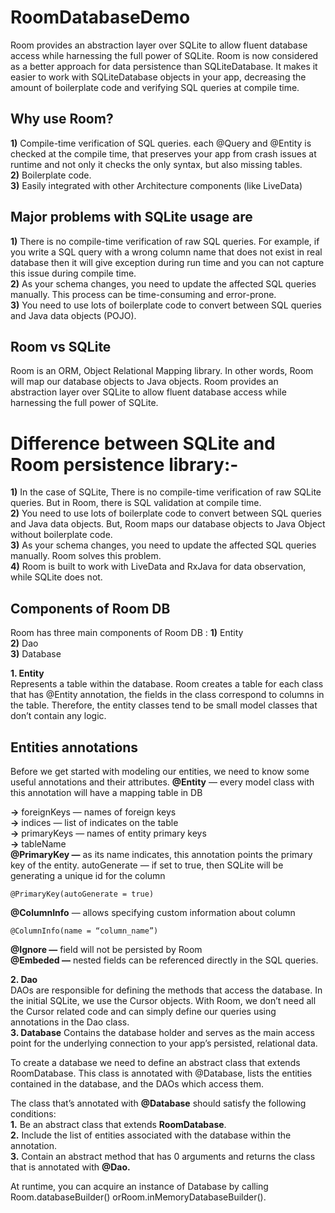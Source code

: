 # RoomDatabaseDemo

Room provides an abstraction layer over SQLite to allow fluent database access while harnessing the full power of SQLite.
Room is now considered as a better approach for data persistence than SQLiteDatabase. It makes it easier to work with SQLiteDatabase objects in your app, decreasing the amount of boilerplate code and verifying SQL queries at compile time.  

## Why use Room?  

**1)** Compile-time verification of SQL queries. each @Query and @Entity is checked at the compile time, that preserves your app from crash issues at runtime and not only it checks the only syntax, but also missing tables.  
**2)** Boilerplate code.  
**3)** Easily integrated with other Architecture components (like LiveData)  

## Major problems with SQLite usage are
**1)** There is no compile-time verification of raw SQL queries. For example, if you write a SQL query with a wrong column name that does not exist in real database then it will give exception during run time and you can not capture this issue during compile time.  
**2)** As your schema changes, you need to update the affected SQL queries manually. This process can be time-consuming and error-prone.  
**3)** You need to use lots of boilerplate code to convert between SQL queries and Java data objects (POJO).  

## Room vs SQLite
Room is an ORM, Object Relational Mapping library. In other words, Room will map our database objects to Java objects. Room provides an abstraction layer over SQLite to allow fluent database access while harnessing the full power of SQLite.

# Difference between SQLite and Room persistence library:-  

**1)** In the case of SQLite, There is no compile-time verification of raw SQLite queries. But in Room, there is SQL validation at compile time.  
**2)** You need to use lots of boilerplate code to convert between SQL queries and Java data objects. But, Room maps our database objects to Java Object without boilerplate code.  
**3)** As your schema changes, you need to update the affected SQL queries manually. Room solves this problem.  
**4)** Room is built to work with LiveData and RxJava for data observation, while SQLite does not.  

## Components of Room DB

Room has three main components of Room DB :
**1)** Entity  
**2)** Dao  
**3)** Database  

**1. Entity**  
Represents a table within the database. Room creates a table for each class that has @Entity annotation, the fields in the class correspond to columns in the table. Therefore, the entity classes tend to be small model classes that don’t contain any logic.    

## Entities annotations  
Before we get started with modeling our entities, we need to know some useful annotations and their attributes.
**@Entity** — every model class with this annotation will have a mapping table in DB    

**->** foreignKeys — names of foreign keys  
**->** indices — list of indicates on the table  
**->** primaryKeys — names of entity primary keys  
**->** tableName  
**@PrimaryKey —** as its name indicates, this annotation points the primary key of the entity. autoGenerate — if set to true, then SQLite will be generating a unique id for the column    
```
@PrimaryKey(autoGenerate = true)
```

**@ColumnInfo** — allows specifying custom information about column    
```
@ColumnInfo(name = “column_name”)
```
**@Ignore —** field will not be persisted by Room  
**@Embeded —** nested fields can be referenced directly in the SQL queries.  

**2. Dao**  
DAOs are responsible for defining the methods that access the database. In the initial SQLite, we use the Cursor objects. With Room, we don’t need all the Cursor related code and can simply define our queries using annotations in the Dao class.  
**3. Database**
Contains the database holder and serves as the main access point for the underlying connection to your app’s persisted, relational data.   

To create a database we need to define an abstract class that extends RoomDatabase. This class is annotated with @Database, lists the entities contained in the database, and the DAOs which access them.  

The class that’s annotated with **@Database** should satisfy the following conditions:     
**1.** Be an abstract class that extends **RoomDatabase**.  
**2.** Include the list of entities associated with the database within the annotation.  
**3.** Contain an abstract method that has 0 arguments and returns the class that is annotated with **@Dao.**     

At runtime, you can acquire an instance of Database by calling Room.databaseBuilder() orRoom.inMemoryDatabaseBuilder().
